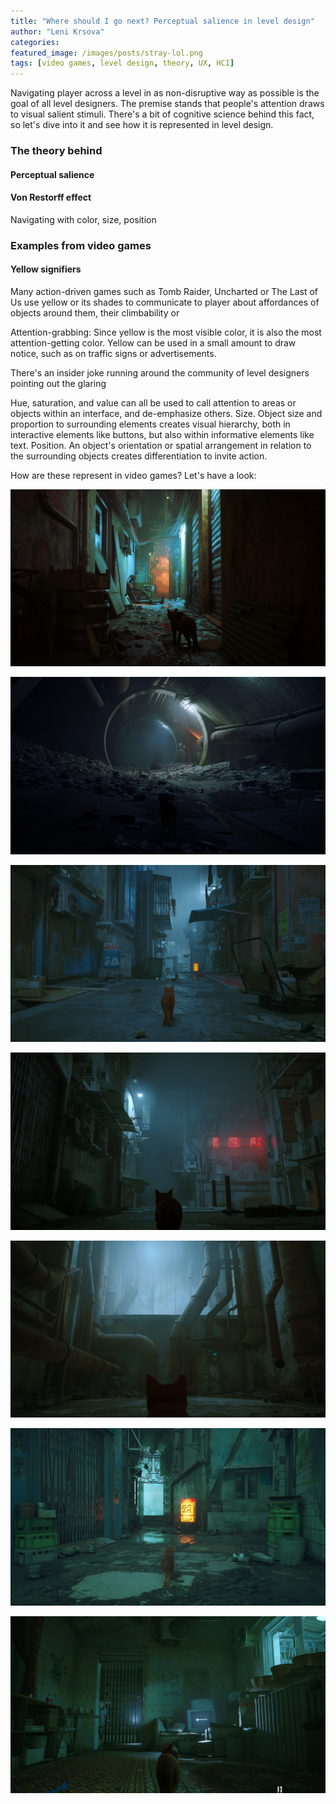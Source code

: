 ```yaml
---
title: "Where should I go next? Perceptual salience in level design"
author: "Leni Krsova"
categories: 
featured_image: /images/posts/stray-lol.png
tags: [video games, level design, theory, UX, HCI]
---
```


Navigating player across a level in as non-disruptive way as possible is the goal of all level designers. The premise stands that people's attention draws to visual salient stimuli. There's a bit of cognitive science behind this fact, so let's dive into it and see how it is represented in level design.


### The theory behind 

#### Perceptual salience

#### Von Restorff effect

Navigating with color, size, position


### Examples from video games

#### Yellow signifiers

Many action-driven games such as Tomb Raider, Uncharted or The Last of Us use yellow or its shades to communicate to player about affordances of objects around them, their climbability or 

Attention-grabbing: Since yellow is the most visible color, it is also the most attention-getting color. Yellow can be used in a small amount to draw notice, such as on traffic signs or advertisements.

There's an insider joke running around the community of level designers pointing out the glaring 



Hue, saturation, and value can all be used to call attention to areas or objects within an interface, and de-emphasize others.
Size. Object size and proportion to surrounding elements creates visual hierarchy, both in interactive elements like buttons, but also within informative elements like text.
Position. An object's orientation or spatial arrangement in relation to the surrounding objects creates differentiation to invite action.

How are these represent in video games? Let's have a look:

![](/images/posts/straysign.jpg)

![](/images/posts/visual1.jpg)

![](/images/posts/visual2.jpg)

![](/images/posts/visual3.jpg)

![](/images/posts/visual4.jpg)

![](/images/posts/visual5.jpg)

![](/images/posts/visual6.jpg)
